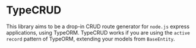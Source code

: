 # TypeCRUD
This library aims to be a drop-in CRUD route generator for `node.js` express applications, using TypeORM. TypeCRUD works if you are using the `active record` pattern of TypeORM, extending your models from `BaseEntity`.